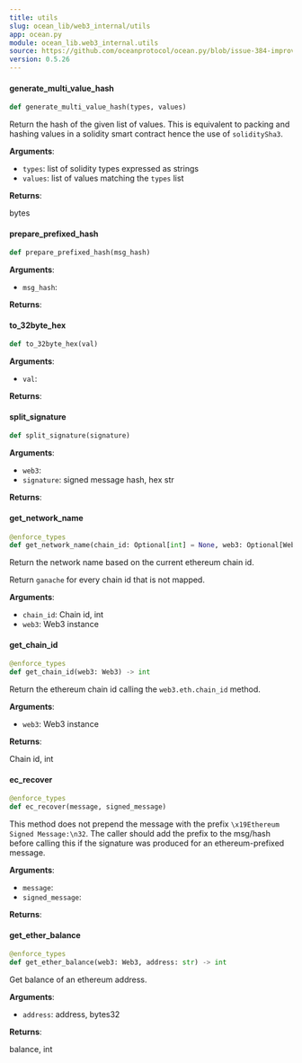 ```yaml
---
title: utils
slug: ocean_lib/web3_internal/utils
app: ocean.py
module: ocean_lib.web3_internal.utils
source: https://github.com/oceanprotocol/ocean.py/blob/issue-384-improve-docs/ocean_lib/web3_internal/utils.py
version: 0.5.26
---
```

#### generate\_multi\_value\_hash

```python
def generate_multi_value_hash(types, values)
```

Return the hash of the given list of values.
This is equivalent to packing and hashing values in a solidity smart contract
hence the use of `soliditySha3`.

**Arguments**:

- `types`: list of solidity types expressed as strings
- `values`: list of values matching the `types` list

**Returns**:

bytes

#### prepare\_prefixed\_hash

```python
def prepare_prefixed_hash(msg_hash)
```

**Arguments**:

- `msg_hash`: 

**Returns**:



#### to\_32byte\_hex

```python
def to_32byte_hex(val)
```

**Arguments**:

- `val`: 

**Returns**:



#### split\_signature

```python
def split_signature(signature)
```

**Arguments**:

- `web3`: 
- `signature`: signed message hash, hex str

**Returns**:



#### get\_network\_name

```python
@enforce_types
def get_network_name(chain_id: Optional[int] = None, web3: Optional[Web3] = None) -> str
```

Return the network name based on the current ethereum chain id.

Return `ganache` for every chain id that is not mapped.

**Arguments**:

- `chain_id`: Chain id, int
- `web3`: Web3 instance

#### get\_chain\_id

```python
@enforce_types
def get_chain_id(web3: Web3) -> int
```

Return the ethereum chain id calling the `web3.eth.chain_id` method.

**Arguments**:

- `web3`: Web3 instance

**Returns**:

Chain id, int

#### ec\_recover

```python
@enforce_types
def ec_recover(message, signed_message)
```

This method does not prepend the message with the prefix `\x19Ethereum Signed Message:\n32`.
The caller should add the prefix to the msg/hash before calling this if the signature was
produced for an ethereum-prefixed message.

**Arguments**:

- `message`: 
- `signed_message`: 

**Returns**:



#### get\_ether\_balance

```python
@enforce_types
def get_ether_balance(web3: Web3, address: str) -> int
```

Get balance of an ethereum address.

**Arguments**:

- `address`: address, bytes32

**Returns**:

balance, int

